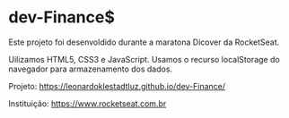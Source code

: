 # dev-Finance$

Este projeto foi desenvoldido durante a maratona Dicover da RocketSeat.

Uilizamos HTML5, CSS3 e JavaScript. Usamos o recurso localStorage do navegador para armazenamento dos dados.

Projeto: https://leonardoklestadtluz.github.io/dev-Finance/

Instituição: https://www.rocketseat.com.br
